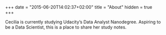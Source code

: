 +++
date = "2015-06-20T14:02:37+02:00"
title = "About"
hidden = true
+++

Cecilia is currently studying Udacity’s Data Analyst Nanodegree. 
Aspiring to be a Data Scientist, this is a place to share her study notes.